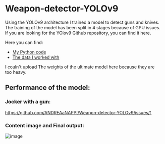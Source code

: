 # Weapon-detector-YOLOv9
Using the YOLOv9 architecture I trained a model to detect guns and knives. 
The training of the model has been split in 4 stages because of GPU issues. 
If you are looking for the YOlov9 Github repository, you can find it here.

Here you can find:
- [My Python code](https://github.com/ANDREAaNAPPI/Weapon-detector-YOLOv9/blob/main/Guns_%26_Knives_Yolov9.ipynb)
- [The data I worked with](https://www.kaggle.com/datasets/iqmansingh/guns-knives-object-detection) 

I couln't upload The weights of the ultimate model here because they are too heavy.


## Performance of the model: 
### Jocker with a gun:
https://github.com/ANDREAaNAPPI/Weapon-detector-YOLOv9/issues/1
### Content image and Final output:
![image](https://github.com/ANDREAaNAPPI/Neural-style-transfer-Van-Gogh---Picasso---Klimt/assets/125900848/7870fdeb-5916-4cff-a354-2da47066d585)
